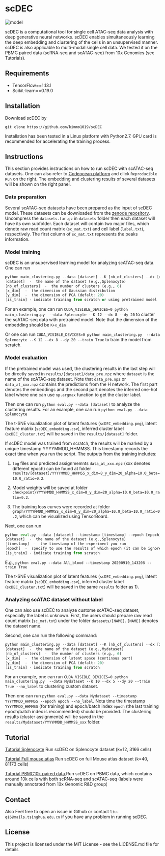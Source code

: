 # scDEC

![model](https://github.com/kimmo1019/scDEC/blob/master/model.png)

scDEC is a computational tool for single cell ATAC-seq data analysis with deep generative neural networks. scDEC enables simultaneously learning the deep embedding and clustering of the cells in an unsupervised manner. scDEC is also applicable to multi-modal single cell data. We tested it on the PBMC paired data (scRNA-seq and scATAC-seq) from 10x Genomics (see Tutorials).

## Requirements
- TensorFlow==1.13.1
- Scikit-learn==0.19.0

## Installation
Download scDEC by
```shell
git clone https://github.com/kimmo1019/scDEC
```
Installation has been tested in a Linux platform with Python2.7. GPU card is recommended for accelerating the training process.

## Instructions

This section provides instructions on how to run scDEC with scATAC-seq datasets. One can also refer to [Codeocean platform](https://codeocean.com/capsule/0746056) and click `Reproducible Run` on the right. The embedding and clustering results of several datasets will be shown on the right panel.

### Data preparation

Several scATAC-seq datasets have been prepared as the input of scDEC model. These datasets can be downloaded from the [zenode repository](https://zenodo.org/record/3984189#.XzDpJRNKhTY). Uncompress the `datasets.tar.gz` in `datasets` folder then each dataset will have its own subfolder. Each dataset will contain two major files, which denote raw read count matrix (`sc_mat.txt`) and cell label (`label.txt`), respectively. The first column of `sc_mat.txt` represents the peaks information.

### Model training

scDEC is an unsupervised learning model for analyzing scATAC-seq data. One can run 

```python
python main_clustering.py --data [dataset] --K [nb_of_clusters] --dx [x_dim] --dy [y_dim] --train [is_train]
[dataset]  -  the name of the dataset (e.g.,Splenocyte)
[nb_of_clusters]  -  the number of clusters (e.g., 6)
[x_dim]  -  the dimension of Gaussian distribution
[y_dim]  -  the dimension of PCA (defalt: 20)
[is_train] - indicate training from scratch or using pretrained model

```
For an example, one can run `CUDA_VISIBLE_DEVICES=0 python main_clustering.py  --data Splenocyte --K 12 --dx 8 --dy 20` to cluster the scATAC-seq data with pretrained model. Note that the dimension of the embedding should be `K+x_dim`

Or one can run `CUDA_VISIBLE_DEVICES=0 python main_clustering.py  --data Splenocyte --K 12 --dx 8 --dy 20 --train True` to train the model from scratch.

### Model evaluation

If the pretrained model was used, the clustering results in the last step will be directly saved in `results/[dataset]/data_pre.npz` where `dataset` is the name of the scATAC-seq dataset. Note that `data_pre.npz` or `data_at_xxx.npz` contains the predictions from the H network. The first part denotes the embeddings and the second part denotes the inferred one-hot label where one can use `np.argmax` function to get the cluster label.

Then one can run `python eval.py --data [dataset]` to analyze the clustering results. 
For an example, one can run `python eval.py --data Splenocyte`

The t-SNE visualization plot of latent features (`scDEC_embedding.png`), latent feature matrix (`scDEC_embedding.csv`), inferred cluster label (`scDEC_cluster.txt`) will be saved in the `results/[dataset]` folder.


If scDEC model was trained from scratch, the results will be marked by a unique timestamp YYYYMMDD_HHMMSS. This timestamp records the exact time when you run the script. The outputs from the training includes:

 1) `log` files and predicted assignmemnts `data_at_xxx.npz` (xxx denotes different epoch) can be found at folder `results/[dataset]/YYYYMMDD_HHMMSS_x_dim=8_y_dim=20_alpha=10.0_beta=10.0_ratio=0.2`.
 
 2) Model weights will be saved at folder `checkpoint/YYYYMMDD_HHMMSS_x_dim=8_y_dim=20_alpha=10.0_beta=10.0_ratio=0.2`. 
 
 3) The training loss curves were recorded at folder `graph/YYYYMMDD_HHMMSS_x_dim=8_y_dim=20_alpha=10.0_beta=10.0_ratio=0.2`, which can be visualized using TensorBoard.

 Next, one can run 
 
```python
python eval.py --data [dataset] --timestamp [timestamp] --epoch [epoch] --train [is_train]
[dataset]  -  the name of the dataset (e.g.,Splenocyte)
[timestamp]  -  the timestamp of the experiment you ran
[epoch]  -  specify to use the results of which epoch (it can be ignored)
[is_train] - indicate training from scratch 
```

E.g., `python eval.py --data All_blood --timestamp 20200910_143208 --train True`

The t-SNE visualization plot of latent features (`scDEC_embedding.png`), latent feature matrix (`scDEC_embedding.csv`), inferred cluster label (`scDEC_cluster.txt`) will be saved in the same `results` folder as 1).


### Analyzing scATAC dataset without label

One can also use scDEC to analyze custome scATAC-seq dataset, especially the label is unknown. First, the users should prepare raw read count matrix (`sc_mat.txt`) under the folder `datasets/[NAME]`. `[NAME]` denotes the dataset name. 

Second, one can run the following command:

```python
python main_clustering.py --data [dataset] --K [nb_of_clusters] --dx [x_dim] --dy [y_dim] --train [is_train] --no_label
[dataset]  -  the name of the dataset (e.g.,Mydataset)
[nb_of_clusters]  -  the number of clusters (e.g., 6)
[x_dim]  -  the dimension of latent space (continous part)
[y_dim]  -  the dimension of PCA (defalt: 20)
[is_train] - indicate training from scratch 
```

For an example, one can run `CUDA_VISIBLE_DEVICES=0 python main_clustering.py  --data Mydataset --K 10 --dx 5 --dy 20 --train True --no_label` to clustering custom dataset.

Then one can run `python eval.py --data Mydataset --timestamp YYYYMMDD_HHMMSS --epoch epoch --no_label`. Nota time the timestamp `YYYYMMDD_HHMMSS` (for training) and epoch/batch index `epoch` (the last training epoch/batch index is recommended) should be provided. The clustering results (cluster assignments) will be saved in the `results/Mydataset/YYYYMMDD_HHMMSS_xxx` folder.



## Tutorial

[Tutorial Splenocyte](https://github.com/kimmo1019/scDEC/wiki/Splenocyte) Run scDEC on Splenocyte dataset (k=12, 3166 cells)

[Tutorial Full mouse atlas](https://github.com/kimmo1019/scDEC/wiki/Full-Mouse-atlas) Run scDEC on full Mouse atlas dataset (k=40, 81173 cells)

[Tutorial PBMC10k paired data ](https://github.com/kimmo1019/scDEC/wiki/PBMC10k) Run scDEC on PBMC data, which contains around 10k cells with both scRNA-seq and scATAC-seq (labels were manually annotated from 10x Genomic R&D group)
 
## Contact

Also Feel free to open an issue in Github or contact `liu-q16@mails.tsinghua.edu.cn` if you have any problem in running scDEC.

## License

This project is licensed under the MIT License - see the LICENSE.md file for details
